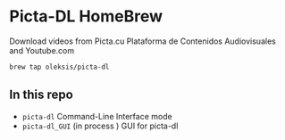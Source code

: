 # Picta-DL HomeBrew
Download videos from Picta.cu Plataforma de Contenidos Audiovisuales and Youtube.com
```bash
brew tap oleksis/picta-dl
```

## In this repo
* `picta-dl` Command-Line Interface mode
* `picta-dl_GUI` (in process ) GUI for picta-dl
